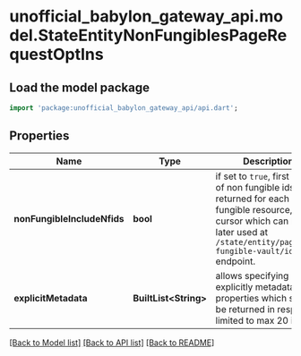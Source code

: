 # unofficial_babylon_gateway_api.model.StateEntityNonFungiblesPageRequestOptIns

## Load the model package
```dart
import 'package:unofficial_babylon_gateway_api/api.dart';
```

## Properties
Name | Type | Description | Notes
------------ | ------------- | ------------- | -------------
**nonFungibleIncludeNfids** | **bool** | if set to `true`, first page of non fungible ids are returned for each non fungible resource, with cursor which can be later used at `/state/entity/page/non-fungible-vault/ids` endpoint. | [optional] [default to false]
**explicitMetadata** | **BuiltList&lt;String&gt;** | allows specifying explicitly metadata properties which should be returned in response, limited to max 20 items. | [optional] 

[[Back to Model list]](../README.md#documentation-for-models) [[Back to API list]](../README.md#documentation-for-api-endpoints) [[Back to README]](../README.md)


